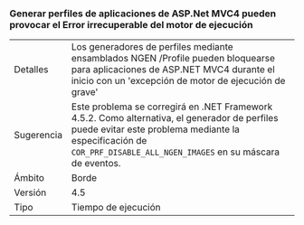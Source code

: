 ### <a name="profiling-aspnet-mvc4-apps-can-lead-to-fatal-execution-engine-error"></a>Generar perfiles de aplicaciones de ASP.Net MVC4 pueden provocar el Error irrecuperable del motor de ejecución

|   |   |
|---|---|
|Detalles|Los generadores de perfiles mediante ensamblados NGEN /Profile pueden bloquearse para aplicaciones de ASP.NET MVC4 durante el inicio con un 'excepción de motor de ejecución de grave'|
|Sugerencia|Este problema se corregirá en .NET Framework 4.5.2. Como alternativa, el generador de perfiles puede evitar este problema mediante la especificación de <code>COR_PRF_DISABLE_ALL_NGEN_IMAGES</code> en su máscara de eventos.|
|Ámbito|Borde|
|Versión|4.5|
|Tipo|Tiempo de ejecución|

